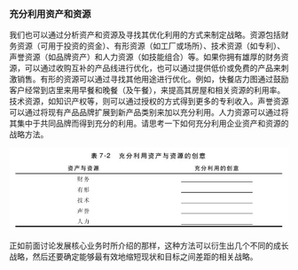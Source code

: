 ### 充分利用资产和资源

我们也可以通过分析资产和资源及寻找其优化利用的方式来制定战略。资源包括财务资源（可用于投资的资金）、有形资源（如工厂或场所）、技术资源（如专利）、声誉资源（如品牌资产）和人力资源（如技能组合）等。如果你拥有雄厚的财务资源，可以通过收购互补的产品线进行优化，也可以通过提供低价或免费的产品来刺激销售。有形的资源可以通过寻找其他用途进行优化。例如，快餐店力图通过鼓励客户经常到店里来用早餐和晚餐（及午餐），来提高其房屋和相关资源的利用率。技术资源，如知识产权等，则可以通过授权的方式得到更多的专利收入。声誉资源可以通过将现有产品品牌扩展到新产品类别来加以充分利用。人力资源可以通过将其集中于共同品牌而得到充分的利用。请思考一下如何充分利用企业资产和资源的战略方法。

![](images/image01265_jpeg)

正如前面讨论发展核心业务时所介绍的那样，这种方法可以衍生出几个不同的成长战略，然后还要确定能够最有效地缩短现状和目标之间差距的相关战略。
